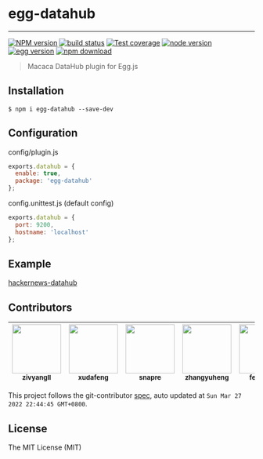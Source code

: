 # egg-datahub

---

[![NPM version][npm-image]][npm-url]
[![build status][travis-image]][travis-url]
[![Test coverage][coveralls-image]][coveralls-url]
[![node version][node-image]][node-url]
[![egg version][egg-image]][egg-url]
[![npm download][download-image]][download-url]

[npm-image]: https://img.shields.io/npm/v/egg-datahub.svg
[npm-url]: https://npmjs.org/package/egg-datahub
[travis-image]: https://img.shields.io/travis/eggjs/egg-datahub.svg
[travis-url]: https://travis-ci.org/eggjs/egg-datahub
[coveralls-image]: https://img.shields.io/codecov/c/github/eggjs/egg-datahub.svg
[coveralls-url]: https://codecov.io/gh/eggjs/egg-datahub
[node-image]: https://img.shields.io/badge/node.js-%3E=_8-green.svg
[node-url]: http://nodejs.org/download/
[egg-image]: https://img.shields.io/badge/egg-%3E=_2-green.svg
[egg-url]: https://github.com/eggjs/egg
[download-image]: https://img.shields.io/npm/dm/egg-datahub.svg
[download-url]: https://npmjs.org/package/egg-datahub

> Macaca DataHub plugin for Egg.js

## Installation

```
$ npm i egg-datahub --save-dev
```

## Configuration

config/plugin.js

```javascript
exports.datahub = {
  enable: true,
  package: 'egg-datahub'
};
```

config.unittest.js (default config)

```javascript
exports.datahub = {
  port: 9200,
  hostname: 'localhost'
};
```

## Example

[hackernews-datahub](//github.com/eggjs/examples/tree/master/hackernews-datahub)

<!-- GITCONTRIBUTOR_START -->

## Contributors

|[<img src="https://avatars.githubusercontent.com/u/11460601?v=4" width="100px;"/><br/><sub><b>zivyangll</b></sub>](https://github.com/zivyangll)<br/>|[<img src="https://avatars.githubusercontent.com/u/1011681?v=4" width="100px;"/><br/><sub><b>xudafeng</b></sub>](https://github.com/xudafeng)<br/>|[<img src="https://avatars.githubusercontent.com/u/52845048?v=4" width="100px;"/><br/><sub><b>snapre</b></sub>](https://github.com/snapre)<br/>|[<img src="https://avatars.githubusercontent.com/u/2139038?v=4" width="100px;"/><br/><sub><b>zhangyuheng</b></sub>](https://github.com/zhangyuheng)<br/>|[<img src="https://avatars.githubusercontent.com/u/156269?v=4" width="100px;"/><br/><sub><b>fengmk2</b></sub>](https://github.com/fengmk2)<br/>|
| :---: | :---: | :---: | :---: | :---: |


This project follows the git-contributor [spec](https://github.com/xudafeng/git-contributor), auto updated at `Sun Mar 27 2022 22:44:45 GMT+0800`.

<!-- GITCONTRIBUTOR_END -->

## License

The MIT License (MIT)
